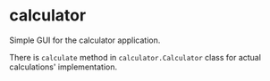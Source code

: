 # calculator

Simple GUI for the calculator application.

There is `calculate` method in `calculator.Calculator` class for actual calculations' implementation.
